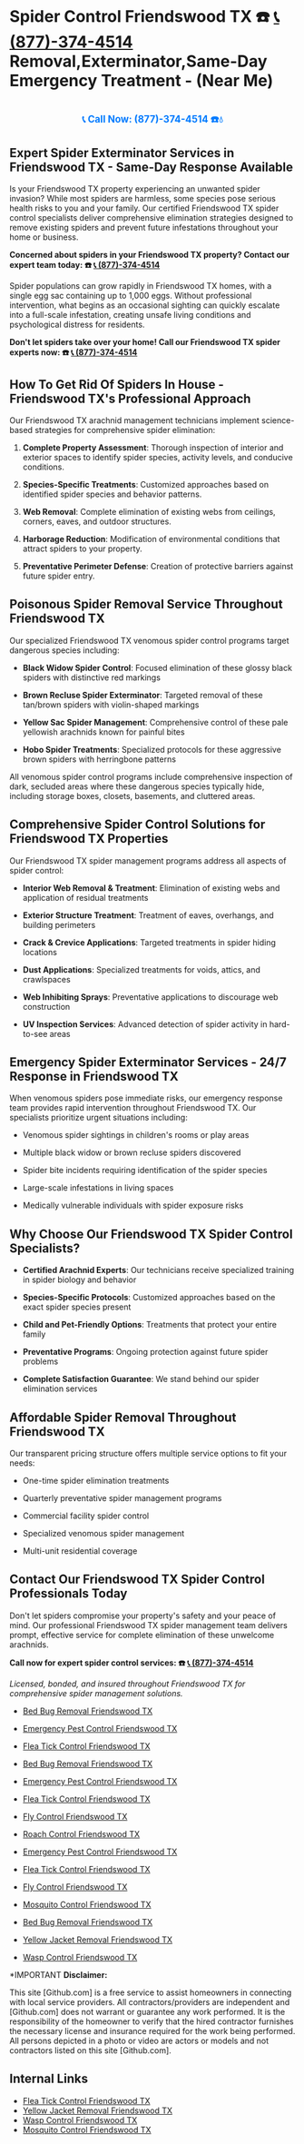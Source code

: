 # Spider Control Friendswood TX ☎️ [📞 (877)-374-4514](https://pest-control-4514.netlify.app) Removal,Exterminator,Same-Day Emergency Treatment - (Near Me)
# 

<p align="center" style="font-size: 1.2em; font-weight: bold; margin: 20px 0;">
  <a href="https://pest-control-4514.netlify.app" target="_blank" style="color: #007BFF; text-decoration: none;">📞 Call Now: (877)-374-4514 ☎️💧</a>
</p>

## Expert Spider Exterminator Services in Friendswood TX - Same-Day Response Available

Is your Friendswood TX property experiencing an unwanted spider invasion? While most spiders are harmless, some species pose serious health risks to you and your family. Our certified Friendswood TX spider control specialists deliver comprehensive elimination strategies designed to remove existing spiders and prevent future infestations throughout your home or business.

**Concerned about spiders in your Friendswood TX property? Contact our expert team today: ☎️ [📞 (877)-374-4514](https://pest-control-4514.netlify.app)**

Spider populations can grow rapidly in Friendswood TX homes, with a single egg sac containing up to 1,000 eggs. Without professional intervention, what begins as an occasional sighting can quickly escalate into a full-scale infestation, creating unsafe living conditions and psychological distress for residents.

**Don't let spiders take over your home! Call our Friendswood TX spider experts now: ☎️ [📞 (877)-374-4514](https://pest-control-4514.netlify.app)**

## How To Get Rid Of Spiders In House - Friendswood TX's Professional Approach

Our Friendswood TX arachnid management technicians implement science-based strategies for comprehensive spider elimination:

1. **Complete Property Assessment**: Thorough inspection of interior and exterior spaces to identify spider species, activity levels, and conducive conditions.

2. **Species-Specific Treatments**: Customized approaches based on identified spider species and behavior patterns.

3. **Web Removal**: Complete elimination of existing webs from ceilings, corners, eaves, and outdoor structures.

4. **Harborage Reduction**: Modification of environmental conditions that attract spiders to your property.

5. **Preventative Perimeter Defense**: Creation of protective barriers against future spider entry.

## Poisonous Spider Removal Service Throughout Friendswood TX

Our specialized Friendswood TX venomous spider control programs target dangerous species including:

- **Black Widow Spider Control**: Focused elimination of these glossy black spiders with distinctive red markings

- **Brown Recluse Spider Exterminator**: Targeted removal of these tan/brown spiders with violin-shaped markings

- **Yellow Sac Spider Management**: Comprehensive control of these pale yellowish arachnids known for painful bites

- **Hobo Spider Treatments**: Specialized protocols for these aggressive brown spiders with herringbone patterns

All venomous spider control programs include comprehensive inspection of dark, secluded areas where these dangerous species typically hide, including storage boxes, closets, basements, and cluttered areas.

## Comprehensive Spider Control Solutions for Friendswood TX Properties

Our Friendswood TX spider management programs address all aspects of spider control:

- **Interior Web Removal & Treatment**: Elimination of existing webs and application of residual treatments

- **Exterior Structure Treatment**: Treatment of eaves, overhangs, and building perimeters

- **Crack & Crevice Applications**: Targeted treatments in spider hiding locations

- **Dust Applications**: Specialized treatments for voids, attics, and crawlspaces

- **Web Inhibiting Sprays**: Preventative applications to discourage web construction

- **UV Inspection Services**: Advanced detection of spider activity in hard-to-see areas

## Emergency Spider Exterminator Services - 24/7 Response in Friendswood TX

When venomous spiders pose immediate risks, our emergency response team provides rapid intervention throughout Friendswood TX. Our specialists prioritize urgent situations including:

- Venomous spider sightings in children's rooms or play areas

- Multiple black widow or brown recluse spiders discovered

- Spider bite incidents requiring identification of the spider species

- Large-scale infestations in living spaces

- Medically vulnerable individuals with spider exposure risks

## Why Choose Our Friendswood TX Spider Control Specialists?

- **Certified Arachnid Experts**: Our technicians receive specialized training in spider biology and behavior

- **Species-Specific Protocols**: Customized approaches based on the exact spider species present

- **Child and Pet-Friendly Options**: Treatments that protect your entire family

- **Preventative Programs**: Ongoing protection against future spider problems

- **Complete Satisfaction Guarantee**: We stand behind our spider elimination services

## Affordable Spider Removal Throughout Friendswood TX

Our transparent pricing structure offers multiple service options to fit your needs:

- One-time spider elimination treatments

- Quarterly preventative spider management programs

- Commercial facility spider control

- Specialized venomous spider management

- Multi-unit residential coverage

## Contact Our Friendswood TX Spider Control Professionals Today

Don't let spiders compromise your property's safety and your peace of mind. Our professional Friendswood TX spider management team delivers prompt, effective service for complete elimination of these unwelcome arachnids.

**Call now for expert spider control services: ☎️ [📞 (877)-374-4514](https://pest-control-4514.netlify.app)**

*Licensed, bonded, and insured throughout Friendswood TX for comprehensive spider management solutions.*


- [Bed Bug Removal Friendswood TX](https://github.com/allyoucaneatsushiin/plumbing-texas/blob/main/Bed-Bug-Removal-Friendswood-TX-877-374-4514-Exterminator-Same-Day-Emergency-Treatment-Near-Me.md)
- [Emergency Pest Control Friendswood TX](https://github.com/allyoucaneatsushiin/plumbing-texas/blob/main/Emergency-Pest-Control-Friendswood-TX-877-374-4514-24-7-Fast-Response-Near-Me.md)
- [Flea Tick Control Friendswood TX](https://github.com/allyoucaneatsushiin/plumbing-texas/blob/main/Flea-Tick-Control-Friendswood-TX-877-374-4514-Removal-Exterminator-Same-Day-Emergency-Treatment-Near-Me.md)


- [Bed Bug Removal Friendswood TX](https://github.com/allyoucaneatsushiin/plumbing-texas/blob/main/Bed-Bug-Removal-Friendswood-TX-877-374-4514-Exterminator-Same-Day-Emergency-Treatment-Near-Me.md)
- [Emergency Pest Control Friendswood TX](https://github.com/allyoucaneatsushiin/plumbing-texas/blob/main/Emergency-Pest-Control-Friendswood-TX-877-374-4514-24-7-Fast-Response-Near-Me.md)
- [Flea Tick Control Friendswood TX](https://github.com/allyoucaneatsushiin/plumbing-texas/blob/main/Flea-Tick-Control-Friendswood-TX-877-374-4514-Removal-Exterminator-Same-Day-Emergency-Treatment-Near-Me.md)


- [Fly Control Friendswood TX](https://github.com/allyoucaneatsushiin/plumbing-texas/blob/main/Fly-Control-Friendswood-TX-877-374-4514-Prevention-Same-Day-Emergency-Treatment-Near-Me.md)
- [Roach Control Friendswood TX](https://github.com/allyoucaneatsushiin/plumbing-texas/blob/main/Roach-Control-Friendswood-TX-877-374-4514-Removal-Exterminator-Same-Day-Emergency-Treatment-Near-Me.md)
- [Emergency Pest Control Friendswood TX](https://github.com/allyoucaneatsushiin/plumbing-texas/blob/main/Emergency-Pest-Control-Friendswood-TX-877-374-4514-24-7-Fast-Response-Near-Me.md)


- [Flea Tick Control Friendswood TX](https://github.com/allyoucaneatsushiin/plumbing-texas/blob/main/Flea-Tick-Control-Friendswood-TX-877-374-4514-Removal-Exterminator-Same-Day-Emergency-Treatment-Near-Me.md)
- [Fly Control Friendswood TX](https://github.com/allyoucaneatsushiin/plumbing-texas/blob/main/Fly-Control-Friendswood-TX-877-374-4514-Prevention-Same-Day-Emergency-Treatment-Near-Me.md)
- [Mosquito Control Friendswood TX](https://github.com/allyoucaneatsushiin/plumbing-texas/blob/main/Mosquito-Control-Friendswood-TX-877-374-4514-Exterminator-Same-Day-Emergency-Treatment-Near-Me.md)


- [Bed Bug Removal Friendswood TX](https://github.com/allyoucaneatsushiin/plumbing-texas/blob/main/Bed-Bug-Removal-Friendswood-TX-877-374-4514-Exterminator-Same-Day-Emergency-Treatment-Near-Me.md)
- [Yellow Jacket Removal Friendswood TX](https://github.com/allyoucaneatsushiin/plumbing-texas/blob/main/Yellow-Jacket-Removal-Friendswood-TX-877-374-4514-Exterminator-Same-Day-Emergency-Treatment-Near-Me.md)
- [Wasp Control Friendswood TX](https://github.com/allyoucaneatsushiin/plumbing-texas/blob/main/Wasp-Control-Friendswood-TX-877-374-4514-Removal-Exterminator-Same-Day-Emergency-Treatment-Near-Me.md)


*IMPORTANT **Disclaimer:**  

This site [Github.com] is a free service to assist homeowners in connecting with local service providers. All contractors/providers are independent and [Github.com] does not warrant or guarantee any work performed. It is the responsibility of the homeowner to verify that the hired contractor furnishes the necessary license and insurance required for the work being performed. All persons depicted in a photo or video are actors or models and not contractors listed on this site [Github.com].


## Internal Links
- [Flea Tick Control Friendswood TX](https://github.com/allyoucaneatsushiin/plumbing-texas/blob/main/Flea-Tick-Control-Friendswood-TX-877-374-4514-Removal-Exterminator-Same-Day-Emergency-Treatment-Near-Me.md)
- [Yellow Jacket Removal Friendswood TX](https://github.com/allyoucaneatsushiin/plumbing-texas/blob/main/Yellow-Jacket-Removal-Friendswood-TX-877-374-4514-Exterminator-Same-Day-Emergency-Treatment-Near-Me.md)
- [Wasp Control Friendswood TX](https://github.com/allyoucaneatsushiin/plumbing-texas/blob/main/Wasp-Control-Friendswood-TX-877-374-4514-Removal-Exterminator-Same-Day-Emergency-Treatment-Near-Me.md)
- [Mosquito Control Friendswood TX](https://github.com/allyoucaneatsushiin/plumbing-texas/blob/main/Mosquito-Control-Friendswood-TX-877-374-4514-Exterminator-Same-Day-Emergency-Treatment-Near-Me.md)
